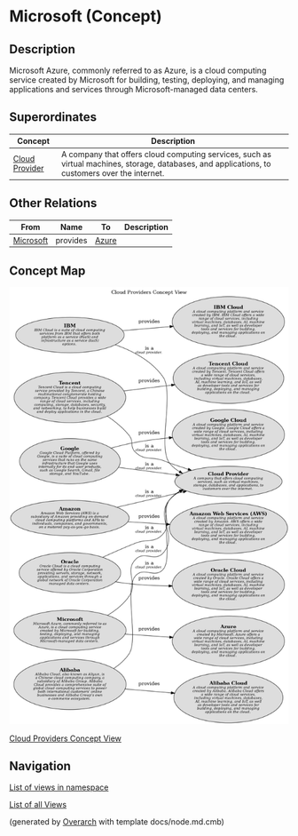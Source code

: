 
# Microsoft (Concept)
## Description
Microsoft Azure, commonly referred to as Azure, is a cloud computing service created by Microsoft for building, testing, deploying, and managing applications and services through Microsoft-managed data centers.

## Superordinates
| Concept | Description |
|---|---|
| [Cloud Provider](../../../software-development/cloud/cloud-provider.md)| A company that offers cloud computing services, such as virtual machines, storage, databases, and applications, to customers over the internet. |
## Other Relations
| From | Name | To | Description |
|---|---|---|---|
| [Microsoft](../../../software-development/cloud/provider/microsoft.md) | provides | [Azure](../../../software-development/cloud/platform/azure.md) |  |

## Concept Map
![Cloud Providers Concept View](../../../software-development/cloud/provider/concept-view.png)

[Cloud Providers Concept View](../../../software-development/cloud/provider/concept-view.md)


## Navigation
[List of views in namespace](./views-in-namespace.md)

[List of all Views](../../../views.md)


(generated by [Overarch](https://github.com/soulspace-org/overarch) with template docs/node.md.cmb)
